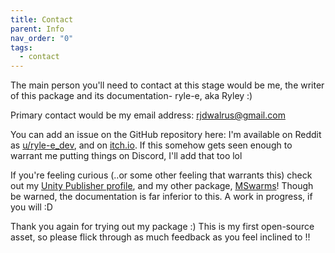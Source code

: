 ```yaml
---
title: Contact
parent: Info
nav_order: "0"
tags:
  - contact
---
```


The main person you'll need to contact at this stage would be me, the writer of this package and its documentation- ryle-e, aka Ryley :)


Primary contact would be my email address: rjdwalrus@gmail.com

You can add an issue on the GitHub repository here:
I'm available on Reddit as [u/ryle-e_dev](https://www.reddit.com/u/ryle-e_dev), and on [itch.io](https://ryle-e.itch.io/).
If this somehow gets seen enough to warrant me putting things on Discord, I'll add that too lol

If you're feeling curious (..or some other feeling that warrants this) check out my [Unity Publisher profile](https://assetstore.unity.com/publishers/101853), and my other package, [MSwarms](https://assetstore.unity.com/packages/tools/behavior-ai/mswarms-286769)! Though be warned, the documentation is far inferior to this. A work in progress, if you will :D


Thank you again for trying out my package :) This is my first open-source asset, so please flick through as much feedback as you feel inclined to !!
